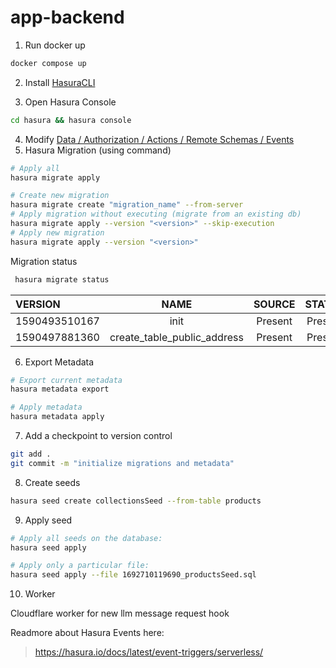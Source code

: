 # app-backend

1. Run docker up

```bash
docker compose up
```

2. Install [HasuraCLI](https://hasura.io/docs/latest/hasura-cli/overview/)

3. Open Hasura Console

```bash
cd hasura && hasura console
```

4. Modify [Data / Authorization / Actions / Remote Schemas / Events](https://hasura.io/docs/latest/resources/tutorials/index/)
5. Hasura Migration (using command)

```bash
# Apply all
hasura migrate apply

# Create new migration
hasura migrate create "migration_name" --from-server
# Apply migration without executing (migrate from an existing db)
hasura migrate apply --version "<version>" --skip-execution
# Apply new migration
hasura migrate apply --version "<version>"
```
Migration status

```bash
 hasura migrate status
```

| VERSION       |            NAME             | SOURCE  | STATUS  | DATABASE | STATUS |
| :------------ | :-------------------------: | :-----: | :-----: | :------: | -----: |
| 1590493510167 |            init             | Present | Present |
| 1590497881360 | create_table_public_address | Present | Present |

6. Export Metadata

```bash
# Export current metadata
hasura metadata export

# Apply metadata
hasura metadata apply
```

7. Add a checkpoint to version control

```bash
git add .
git commit -m "initialize migrations and metadata"
```
8. Create seeds
```bash
hasura seed create collectionsSeed --from-table products
```

9. Apply seed

```bash
# Apply all seeds on the database:
hasura seed apply

# Apply only a particular file:
hasura seed apply --file 1692710119690_productsSeed.sql
```

10. Worker 

Cloudflare worker for new llm message request hook

Readmore about Hasura Events here:
> https://hasura.io/docs/latest/event-triggers/serverless/